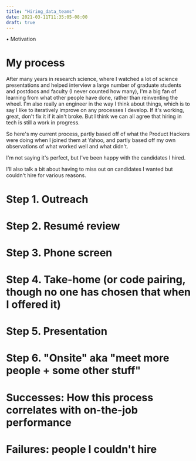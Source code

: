 ```yaml
---
title: "Hiring_data_teams"
date: 2021-03-11T11:35:05-08:00
draft: true
---
```


• Motivation

# My process

After many years in research science, where I watched a lot of science presentations and helped interview
a large number of graduate students and postdocs and faculty (I never counted how many), I'm a big fan
of learning from what other people have done, rather than reinventing the wheel. I'm also really an engineer
in the way I think about things, which is to say I like to iteratively improve on any processes I develop. 
If it's working, great, don't fix it if it ain't broke. But I think we can all agree that hiring in tech 
is still a work in progress. 

So here's my current process, partly based off of what the Product Hackers were doing when I joined them 
at Yahoo, and partly based off my own observations of what worked well and what didn't. 

I'm not saying it's perfect, but I've been happy with the candidates I hired. 

I'll also talk a bit about having to miss out on candidates I wanted
but couldn't hire for various reasons. 

# Step 1. Outreach

# Step 2. Resumé review

# Step 3. Phone screen

# Step 4. Take-home (or code pairing, though no one has chosen that when I offered it)

# Step 5. Presentation

# Step 6. "Onsite" aka "meet more people + some other stuff"

# Successes: How this process correlates with on-the-job performance

# Failures: people I couldn't hire

